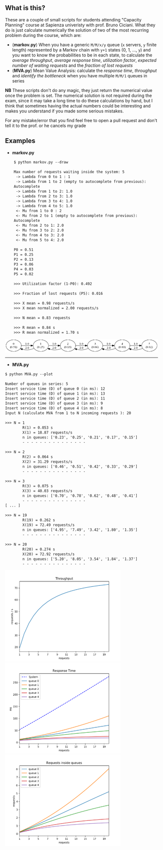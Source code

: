## What is this?

These are a couple of small scripts for students attending "Capacity Planning" course at Sapienza univeristy with prof. Bruno Ciciani. What they do is just calculate numerically the solution of two of the most recurring problem during the course, which are:
  - (__markov.py__) When you have a generic `M/M/x/y` queue (`x` servers, `y` finite length) represented by a Markov chain with `y+1` states (0, 1, ..., `y`) and you want to know the probabilities to be in each state, to calculate the _average throughput_, _average response time_,  _utilization factor_, _expected number of waiting requests_ and the _fraction of lost requests_
  - (__MVA.py__) Mean Value Analysis: calculate the _response time_, _throughput_ and _identify the bottleneck_ when you have multiple `M/M/1` queues in series
  
__NB__ These scripts don't do any magic, they just return the numerical value once the problem is set. The numerical solution is not required during the exam, since it may take a long time to do these calculations by hand, but I think that sometimes having the actual numbers could be interesting and makes you understand if you made some serious mistakes.


For any mistake/error that you find feel free to open a pull request and don't tell it to the prof. or he cancels my grade

## Examples

- __markov.py__

```
    $ python markov.py --draw

    Max number of requests waiting inside the system: 5
     -> Lambda from 0 to 1 : 1
     -> Lambda from 1 to 2 (empty to autocomplete from previous):
    Autocomplete
     -> Lambda from 1 to 2: 1.0
     -> Lambda from 2 to 3: 1.0
     -> Lambda from 3 to 4: 1.0
     -> Lambda from 4 to 5: 1.0
     <- Mu from 1 to 0 : 2
     <- Mu from 2 to 1 (empty to autocomplete from previous):
    Autocomplete
     <- Mu from 2 to 1: 2.0
     <- Mu from 3 to 2: 2.0
     <- Mu from 4 to 3: 2.0
     <- Mu from 5 to 4: 2.0
    
    P0 = 0.51
    P1 = 0.25
    P2 = 0.13
    P3 = 0.06
    P4 = 0.03
    P5 = 0.02
    
    >>> Utilization factor (1-P0): 0.492
    
    >>> Fraction of lost requests (P5): 0.016
    
    >>> X mean = 0.98 requests/s
    >>> X mean normalized = 2.00 requests/s
    
    >>> N mean = 0.83 requests
    
    >>> R mean = 0.84 s
    >>> R mean normalized = 1.70 s
```

<img src="examples/markov.png">

---

- __MVA.py__

```
$ python MVA.py --plot

Number of queues in series: 5
Insert service time (D) of queue 0 (in ms): 12
Insert service time (D) of queue 1 (in ms): 13
Insert service time (D) of queue 2 (in ms): 11
Insert service time (D) of queue 3 (in ms): 9
Insert service time (D) of queue 4 (in ms): 8
Input N (calculate MVA from 1 to N incoming requests ): 20

>>> N = 1
        R(1) = 0.053 s
        X(1) = 18.87 requests/s
        n in queues: ['0.23', '0.25', '0.21', '0.17', '0.15']
        - - - - - - - - - - - - - - -

>>> N = 2
        R(2) = 0.064 s
        X(2) = 31.29 requests/s
        n in queues: ['0.46', '0.51', '0.42', '0.33', '0.29']
        - - - - - - - - - - - - - - -

>>> N = 3
        R(3) = 0.075 s
        X(3) = 40.03 requests/s
        n in queues: ['0.70', '0.78', '0.62', '0.48', '0.41']
        - - - - - - - - - - - - - - - 
[ ... ]

>>> N = 19
        R(19) = 0.262 s
        X(19) = 72.49 requests/s
        n in queues: ['4.95', '7.49', '3.42', '1.80', '1.35']
        - - - - - - - - - - - - - - -

>>> N = 20
        R(20) = 0.274 s
        X(20) = 72.92 requests/s
        n in queues: ['5.20', '8.05', '3.54', '1.84', '1.37']
        - - - - - - - - - - - - - - -
```

<img src="examples/throughput.png" width=380 height=300>

<img src="examples/response-time.png" width=380 height=300>

<img src="examples/requests-in-queues.png" width=380 height=300>
